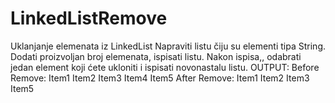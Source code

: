 # LinkedListRemove
Uklanjanje elemenata iz LinkedList Napraviti listu čiju su elementi tipa String.  Dodati proizvoljan broj elemenata, ispisati listu.  Nakon ispisa,, odabrati jedan element koji ćete ukloniti i ispisati novonastalu listu.  OUTPUT:  Before Remove: Item1 Item2 Item3 Item4 Item5 After Remove: Item1 Item2 Item3 Item5
